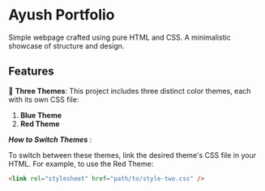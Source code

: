 # Ayush Portfolio

Simple webpage crafted using pure HTML and CSS. A minimalistic showcase of structure and design.



## Features

🎨 **Three Themes**: This project includes three distinct color themes, each with its own CSS file:

1. **Blue Theme**
2. **Red Theme**


**_How to Switch Themes_** :

To switch between these themes, link the desired theme's CSS file in your HTML. For example, to use the Red Theme:

```html
<link rel="stylesheet" href="path/to/style-two.css" />
```

